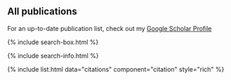 
## All publications

For an up-to-date publication list, check out my [Google Scholar Profile](https://scholar.google.com/citations?user=S_ujhOYAAAAJ&hl=en)

{% include search-box.html %}

{% include search-info.html %}

{% include list.html data="citations" component="citation" style="rich" %}
